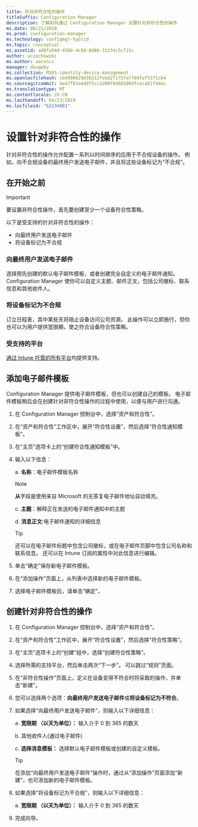 ```yaml
---
title: 针对非符合性的操作
titleSuffix: Configuration Manager
description: 了解如何通过 Configuration Manager 设置针对非符合性的操作
ms.date: 08/21/2018
ms.prod: configuration-manager
ms.technology: configmgr-hybrid
ms.topic: conceptual
ms.assetid: ad8fa94d-45bb-4c94-8d86-31234c5cf21c
author: aczechowski
ms.author: aaroncz
manager: dougeby
ms.collection: M365-identity-device-management
ms.openlocfilehash: cbd996629d3b312febd271757aff69faf5371c64
ms.sourcegitcommit: 4e47f63a449f5cc2d90f9d68500dfcacab1f4dac
ms.translationtype: MT
ms.contentlocale: zh-CN
ms.lasthandoff: 04/23/2019
ms.locfileid: "62234001"
---
```

# <a name="set-up-actions-for-non-compliance"></a>设置针对非符合性的操作

针对非符合性的操作允许配置一系列以时间排序的应用于不合规设备的操作。 例如，向不合规设备的最终用户发送电子邮件，并且将这些设备标记为“不合规”。



## <a name="before-you-begin"></a>在开始之前

> [!IMPORTANT]  
> 要设置非符合性操作，首先要创建至少一个设备符合性策略。  

以下是受支持的针对非符合性的操作：

- 向最终用户发送电子邮件
- 将设备标记为不合规

### <a name="send-e-mail-to-end-user"></a>向最终用户发送电子邮件

选择预先创建的默认电子邮件模板，或者创建完全自定义的电子邮件通知。 Configuration Manager 使你可以自定义主题、邮件正文，包括公司徽标、联系信息和其他收件人。

### <a name="mark-devices-non-compliant"></a>将设备标记为不合规

订立日程表，其中某些天将阻止设备访问公司资源。 此操作可以立即施行，但你也可以为用户提供宽限期，使之符合设备符合性策略。

### <a name="supported-platforms"></a>受支持的平台

[通过 Intune 托管的所有平台](https://docs.microsoft.com/intune/supported-devices-browsers)均提供支持。



## <a name="to-add-an-email-template"></a>添加电子邮件模板

Configuration Manager 提供电子邮件模板，但也可以创建自己的模板。 电子邮件模板稍后会在创建针对非符合性操作的过程中使用，以便与用户进行沟通。

1. 在 Configuration Manager 控制台中，选择“资产和符合性”。  

2. 在“资产和符合性”工作区中，展开“符合性设置”，然后选择“符合性通知模板”。  

3. 在“主页”选项卡上的“创建符合性通知模板”中。  

4. 输入以下信息：  

    a. **名称**：电子邮件模板名称  

    > [!Note]  
    > **从**字段是使用来自 Microsoft 的无答复电子邮件地址自动填充。<!--SCCMDocs issue 652-->  

    c. **主题**：解释正在发送的电子邮件通知中的主题  

    d. **消息正文**:电子邮件通知的详细信息  

    > [!TIP]  
    > 还可以在电子邮件标题中包含公司徽标，或在电子邮件页脚中包含公司名称和联系信息。 还可以在 Intune 订阅的属性中对此信息进行编辑。  

5. 单击“确定”保存新电子邮件模板。  

6. 在“添加操作”页面上，从列表中选择新的电子邮件模板。  

7. 选择电子邮件模板后，请单击“确定”。  



## <a name="to-create-actions-for-non-compliance"></a>创建针对非符合性的操作

1. 在 Configuration Manager 控制台中，选择“资产和符合性”。  

2. 在“资产和符合性”工作区中，展开“符合性设置”，然后选择“符合性策略”。  

3. 在“主页”选项卡上的“创建”组中，选择“创建符合性策略”。  

4. 选择所需的支持平台，然后单击两次“下一步”。 可以跳过“规则”页面。  

5. 在“非符合性操作”页面上，定义在设备变得不符合时将采取的操作，并单击“新建”。  

6. 您可以选择两个选项：**向最终用户发送电子邮件**或**将设备标记为不符合**。  

7. 如果选择“向最终用户发送电子邮件”，则输入以下详细信息：  

    a. **宽限期 （以天为单位）：** 输入介于 0 到 365 的数天  

    b. 其他收件人(通过电子邮件)  

    c. **选择消息模板：** 选择默认电子邮件模板或创建的自定义模板。  
    
    > [!TIP]   
    > 在添加“向最终用户发送电子邮件”操作时，通过从“添加操作”页面添加“新建”，也可添加新的电子邮件模板。  

8. 如果选择“将设备标记为不合规”，则输入以下详细信息：  

    a. **宽限期 （以天为单位）：** 输入介于 0 到 365 的数天  

9. 完成向导。  


